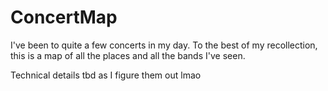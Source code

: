 # ConcertMap
I've been to quite a few concerts in my day. To the best of my recollection, this is a map of all the places and all the bands I've seen.

Technical details tbd as I figure them out lmao